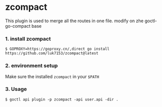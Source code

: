 # zcompact

This plugin is used to merge all the routes in one file.
modify on zhe goctl-go-compact base


### 1. install zcompact

```
$ GOPROXY=https://goproxy.cn/,direct go install https://github.com/luk7153/zcompact@latest
```

### 2. environment setup

Make sure the installed `zcompact` in your `$PATH`

### 3. Usage

```
$ goctl api plugin -p zcompact -api user.api -dir .
```
